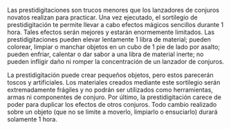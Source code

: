 Las prestidigitaciones son trucos menores que los lanzadores de conjuros novatos realizan para practicar. Una vez ejecutado, el sortilegio de prestidigitación te permite llevar a cabo efectos mágicos sencillos durante 1 hora. Tales efectos serán mejores y estarán enormemente limitados. Las prestidigitaciones pueden elevar lentamente 1 libra de material; pueden colorear, limpiar o manchar objetos en un cubo de 1 pie de lado por asalto; pueden enfriar, calentar o dar sabor a una libra de material inerte; no pueden infligir daño ni romper la concentración de un lanzador de conjuros.

La prestidigitación puede crear pequeños objetos, pero estos parecerán toscos y artificiales. Los materiales creados mediante este sortilegio serán extremadamente frágiles y no podrán ser utilizados como herramientas, armas ni componentes de conjuro. Por último, la prestidigitación carece de poder para duplicar los efectos de otros conjuros. Todo cambio realizado sobre un objeto (que no se limite a moverlo, limpiarlo o ensuciarlo) durará solamente 1 hora.

